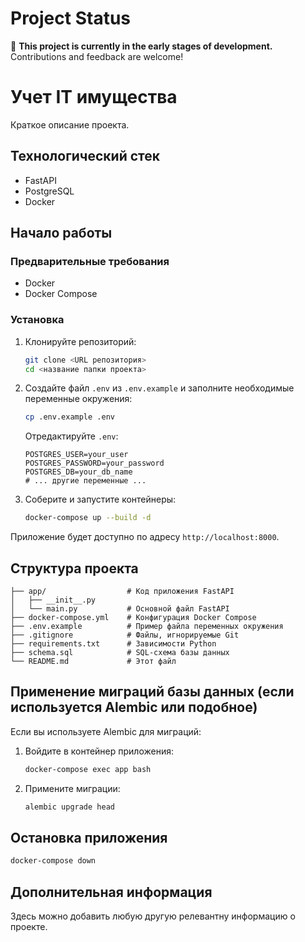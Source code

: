 # Project Status

🚧 **This project is currently in the early stages of development.**  
Contributions and feedback are welcome!

# Учет IT имущества 

Краткое описание проекта.

## Технологический стек

* FastAPI
* PostgreSQL
* Docker

## Начало работы

### Предварительные требования

* Docker
* Docker Compose

### Установка

1. Клонируйте репозиторий:
   ```bash
   git clone <URL репозитория>
   cd <название папки проекта>
   ```
2. Создайте файл `.env` из `.env.example` и заполните необходимые переменные окружения:
   ```bash
   cp .env.example .env
   ```
   Отредактируйте `.env`:
   ```env
   POSTGRES_USER=your_user
   POSTGRES_PASSWORD=your_password
   POSTGRES_DB=your_db_name
   # ... другие переменные ...
   ```
3. Соберите и запустите контейнеры:
   ```bash
   docker-compose up --build -d
   ```

Приложение будет доступно по адресу `http://localhost:8000`.

## Структура проекта

```
├── app/                  # Код приложения FastAPI
│   ├── __init__.py
│   └── main.py           # Основной файл FastAPI
├── docker-compose.yml    # Конфигурация Docker Compose
├── .env.example          # Пример файла переменных окружения
├── .gitignore            # Файлы, игнорируемые Git
├── requirements.txt      # Зависимости Python
├── schema.sql            # SQL-схема базы данных
└── README.md             # Этот файл
```

## Применение миграций базы данных (если используется Alembic или подобное)

Если вы используете Alembic для миграций:

1. Войдите в контейнер приложения:
   ```bash
   docker-compose exec app bash
   ```
2. Примените миграции:
   ```bash
   alembic upgrade head
   ```

## Остановка приложения

```bash
docker-compose down
```

## Дополнительная информация

Здесь можно добавить любую другую релевантну информацию о проекте.
